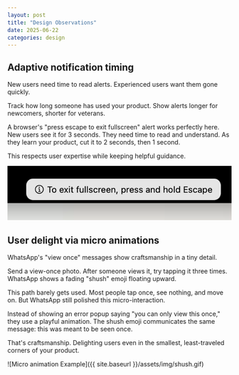 ```yaml
---
layout: post
title: "Design Observations"
date: 2025-06-22
categories: design
---
```

## Adaptive notification timing

New users need time to read alerts. Experienced users want them gone quickly.

Track how long someone has used your product. Show alerts longer for newcomers, shorter for veterans.

A browser's "press escape to exit fullscreen" alert works perfectly here. New users see it for 3 seconds. They need time to read and understand. As they learn your product, cut it to 2 seconds, then 1 second.

This respects user expertise while keeping helpful guidance.

![Alert Example](/assets/img/alert.png)

## User delight via micro animations

WhatsApp's "view once" messages show craftsmanship in a tiny detail.

Send a view-once photo. After someone views it, try tapping it three times. WhatsApp shows a fading "shush" emoji floating upward.

This path barely gets used. Most people tap once, see nothing, and move on. But WhatsApp still polished this micro-interaction.

Instead of showing an error popup saying "you can only view this once," they use a playful animation. The shush emoji communicates the same message: this was meant to be seen once.

That's craftsmanship. Delighting users even in the smallest, least-traveled corners of your product.

![Micro animation Example]({{ site.baseurl }}/assets/img/shush.gif)
